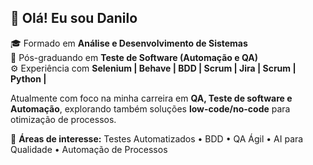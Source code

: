 ## 👋 Olá! Eu sou Danilo

🎓 Formado em **Análise e Desenvolvimento de Sistemas**  
🧪 Pós-graduando em **Teste de Software (Automação e QA)**  
⚙️ Experiência com **Selenium | Behave | BDD | Scrum | Jira | Scrum | Python |**

Atualmente com foco na minha carreira em **QA, Teste de software e Automação**, explorando também soluções **low-code/no-code** para otimização de processos.

📌 **Áreas de interesse:** Testes Automatizados • BDD • QA Ágil • AI para Qualidade • Automação de Processos
